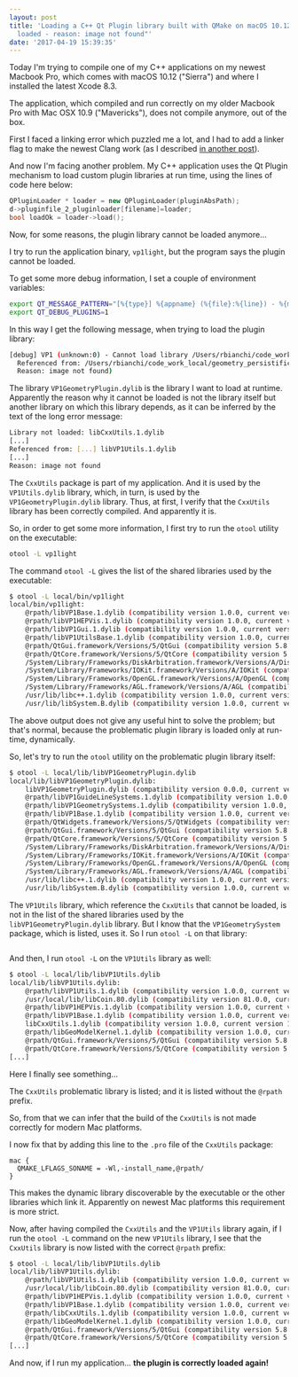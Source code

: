 ```yaml
---
layout: post
title: 'Loading a C++ Qt Plugin library built with QMake on macOS 10.12 - "dylib not
  loaded - reason: image not found"'
date: '2017-04-19 15:39:35'
---
```



Today I'm trying to compile one of my C++ applications on my newest Macbook Pro, which comes with macOS 10.12 ("Sierra") and where I installed the latest Xcode 8.3.

The application, which compiled and run correctly on my older Macbook Pro with Mac OSX 10.9 ("Mavericks"), does not compile anymore, out of the box. 

First I faced a linking error which puzzled me a lot, and I had to add a linker flag to make the newest Clang work (as I described [in another post](http://)).

And now I'm facing another problem. My C++ application uses the Qt Plugin mechanism to load custom plugin libraries at run time, using the lines of code here below:

```cpp
QPluginLoader * loader = new QPluginLoader(pluginAbsPath);
d->pluginfile_2_pluginloader[filename]=loader;
bool loadOk = loader->load();
```

Now, for some reasons, the plugin library cannot be loaded anymore...

I try to run the application binary, `vp1light`, but the program says the plugin cannot be loaded.

To get some more debug information, I set a couple of environment variables:

```bash
export QT_MESSAGE_PATTERN="[%{type}] %{appname} (%{file}:%{line}) - %{message}"
export QT_DEBUG_PLUGINS=1
```
In this way I get the following message, when trying to load the plugin library:

```bash
[debug] VP1 (unknown:0) - Cannot load library /Users/rbianchi/code_work_local/geometry_persistification/GeoModelPersistification/local/lib/libVP1GeometryPlugin.dylib: (dlopen(/Users/rbianchi/code_work_local/geometry_persistification/GeoModelPersistification/local/lib/libVP1GeometryPlugin.dylib, 133): Library not loaded: libCxxUtils.1.dylib
  Referenced from: /Users/rbianchi/code_work_local/geometry_persistification/GeoModelPersistification/local/lib/libVP1Utils.1.dylib
  Reason: image not found)
```

The library `VP1GeometryPlugin.dylib` is the library I want to load at runtime. Apparently the reason why it cannot be loaded is not the library itself but another library on which this library depends, as it can be inferred by the text of the long error message:

```bash
Library not loaded: libCxxUtils.1.dylib
[...]
Referenced from: [...] libVP1Utils.1.dylib
[...]
Reason: image not found
```

The `CxxUtils` package is part of my application. And it is used by the `VP1Utils.dylib` library, which, in turn, is used by the `VP1GeometryPlugin.dylib` library. 
Thus, at first, I verify that the `CxxUtils` library has been correctly compiled. And apparently it is.

So, in order to get some more information, I first try to run the `otool` utility on the executable:

```bash
otool -L vp1light
```

The command `otool -L` gives the list of the shared libraries used by the executable:

```bash
$ otool -L local/bin/vp1light
local/bin/vp1light:
	@rpath/libVP1Base.1.dylib (compatibility version 1.0.0, current version 1.0.0)
	@rpath/libVP1HEPVis.1.dylib (compatibility version 1.0.0, current version 1.0.0)
	@rpath/libVP1Gui.1.dylib (compatibility version 1.0.0, current version 1.0.0)
	@rpath/libVP1UtilsBase.1.dylib (compatibility version 1.0.0, current version 1.0.0)
	@rpath/QtGui.framework/Versions/5/QtGui (compatibility version 5.8.0, current version 5.8.0)
	@rpath/QtCore.framework/Versions/5/QtCore (compatibility version 5.8.0, current version 5.8.0)
	/System/Library/Frameworks/DiskArbitration.framework/Versions/A/DiskArbitration (compatibility version 1.0.0, current version 1.0.0)
	/System/Library/Frameworks/IOKit.framework/Versions/A/IOKit (compatibility version 1.0.0, current version 275.0.0)
	/System/Library/Frameworks/OpenGL.framework/Versions/A/OpenGL (compatibility version 1.0.0, current version 1.0.0)
	/System/Library/Frameworks/AGL.framework/Versions/A/AGL (compatibility version 1.0.0, current version 1.0.0)
	/usr/lib/libc++.1.dylib (compatibility version 1.0.0, current version 307.5.0)
	/usr/lib/libSystem.B.dylib (compatibility version 1.0.0, current version 1238.50.2)
```

The above output does not give any useful hint to solve the problem; but that's normal, because the problematic plugin library is loaded only at run-time, dynamically.

So, let's try to run the `otool` utility on the problematic plugin library itself:

```bash
$ otool -L local/lib/libVP1GeometryPlugin.dylib
local/lib/libVP1GeometryPlugin.dylib:
	libVP1GeometryPlugin.dylib (compatibility version 0.0.0, current version 0.0.0)
	@rpath/libVP1GuideLineSystems.1.dylib (compatibility version 1.0.0, current version 1.0.0)
	@rpath/libVP1GeometrySystems.1.dylib (compatibility version 1.0.0, current version 1.0.0)
	@rpath/libVP1Base.1.dylib (compatibility version 1.0.0, current version 1.0.0)
	@rpath/QtWidgets.framework/Versions/5/QtWidgets (compatibility version 5.8.0, current version 5.8.0)
	@rpath/QtGui.framework/Versions/5/QtGui (compatibility version 5.8.0, current version 5.8.0)
	@rpath/QtCore.framework/Versions/5/QtCore (compatibility version 5.8.0, current version 5.8.0)
	/System/Library/Frameworks/DiskArbitration.framework/Versions/A/DiskArbitration (compatibility version 1.0.0, current version 1.0.0)
	/System/Library/Frameworks/IOKit.framework/Versions/A/IOKit (compatibility version 1.0.0, current version 275.0.0)
	/System/Library/Frameworks/OpenGL.framework/Versions/A/OpenGL (compatibility version 1.0.0, current version 1.0.0)
	/System/Library/Frameworks/AGL.framework/Versions/A/AGL (compatibility version 1.0.0, current version 1.0.0)
	/usr/lib/libc++.1.dylib (compatibility version 1.0.0, current version 307.5.0)
	/usr/lib/libSystem.B.dylib (compatibility version 1.0.0, current version 1238.50.2)
```

The `VP1Utils` library, which reference the `CxxUtils` that cannot be loaded, is not in the list of the shared libraries used by the `libVP1GeometryPlugin.dylib` library. But I know that the `VP1GeometrySystem` package, which is listed, uses it. So I run `otool -L` on that library:

```bash

```

And then, I run `otool -L` on the `VP1Utils` library as well:

```bash
$ otool -L local/lib/libVP1Utils.dylib
local/lib/libVP1Utils.dylib:
	@rpath/libVP1Utils.1.dylib (compatibility version 1.0.0, current version 1.0.0)
	/usr/local/lib/libCoin.80.dylib (compatibility version 81.0.0, current version 81.0.0)
	@rpath/libVP1HEPVis.1.dylib (compatibility version 1.0.0, current version 1.0.0)
	@rpath/libVP1Base.1.dylib (compatibility version 1.0.0, current version 1.0.0)
	libCxxUtils.1.dylib (compatibility version 1.0.0, current version 1.0.0)
	@rpath/libGeoModelKernel.1.dylib (compatibility version 1.0.0, current version 1.0.0)
	@rpath/QtGui.framework/Versions/5/QtGui (compatibility version 5.8.0, current version 5.8.0)
	@rpath/QtCore.framework/Versions/5/QtCore (compatibility version 5.8.0, current version 5.8.0)
[...]
```

Here I finally see something...

The `CxxUtils` problematic library is listed; and it is listed without the `@rpath` prefix.

So, from that we can infer that the build of the `CxxUtils` is not made correctly for modern Mac platforms.

I now fix that by adding this line to the `.pro` file of the `CxxUtils` package:

```
mac {
  QMAKE_LFLAGS_SONAME = -Wl,-install_name,@rpath/
}
```

This makes the dynamic library discoverable by the executable or the other libraries which link it.
Apparently on newest Mac platforms this requirement is more strict.

Now, after having compiled the `CxxUtils` and the `VP1Utils` library again, if I run the `otool -L` command on the new `VP1Utils` library, I see that the `CxxUtils` library is now listed with the correct `@rpath` prefix:

```bash
$ otool -L local/lib/libVP1Utils.dylib
local/lib/libVP1Utils.dylib:
	@rpath/libVP1Utils.1.dylib (compatibility version 1.0.0, current version 1.0.0)
	/usr/local/lib/libCoin.80.dylib (compatibility version 81.0.0, current version 81.0.0)
	@rpath/libVP1HEPVis.1.dylib (compatibility version 1.0.0, current version 1.0.0)
	@rpath/libVP1Base.1.dylib (compatibility version 1.0.0, current version 1.0.0)
	@rpath/libCxxUtils.1.dylib (compatibility version 1.0.0, current version 1.0.0)
	@rpath/libGeoModelKernel.1.dylib (compatibility version 1.0.0, current version 1.0.0)
	@rpath/QtGui.framework/Versions/5/QtGui (compatibility version 5.8.0, current version 5.8.0)
	@rpath/QtCore.framework/Versions/5/QtCore (compatibility version 5.8.0, current version 5.8.0)
[...]
```

And now, if I run my application... **the plugin is correctly loaded again!**


